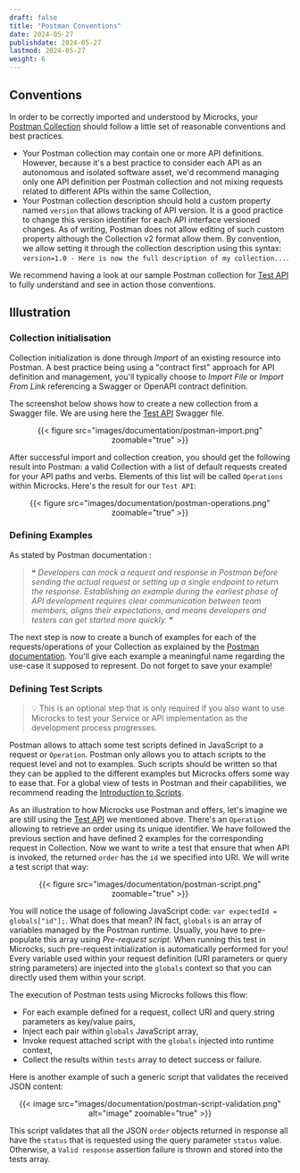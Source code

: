 ```yaml
---
draft: false
title: "Postman Conventions"
date: 2024-05-27
publishdate: 2024-05-27
lastmod: 2024-05-27
weight: 6
---
```


## Conventions

In order to be correctly imported and understood by Microcks, your [Postman Collection](https://www.postman.com/collection/) should follow a little set of reasonable conventions and best practices.

* Your Postman collection may contain one or more API definitions. However, because it's a best practice to consider each API as an autonomous and isolated software asset, we'd recommend managing only one API definition per Postman collection and not mixing requests related to different APIs within the same Collection,
* Your Postman collection description should hold a custom property named `version` that allows tracking of API version. It is a good practice to change this version identifier for each API interface versioned changes. As of writing, Postman does not allow editing of such custom property although the Collection v2 format allow them. By convention, we allow setting it through the collection description using this syntax: `version=1.0 - Here is now the full description of my collection...`.

We recommend having a look at our sample Postman collection for [Test API](https://raw.githubusercontent.com/microcks/microcks/master/samples/PetstoreAPI-collection.json) to fully understand and see in action those conventions.

## Illustration

### Collection initialisation

Collection initialization is done through *Import* of an existing resource into Postman. A best practice being using a "contract first" approach for API definition and management, you'll typically choose to *Import File* or *Import From Link* referencing a Swagger or OpenAPI contract definition.

The screenshot below shows how to create a new collection from a Swagger file. We are using here the [Test API](https://raw.githubusercontent.com/lbroudoux/apicurio-test/master/apis/test-api.json) Swagger file.

<div align="center">
{{< figure src="images/documentation/postman-import.png" zoomable="true" >}}
</div>

After successful import and collection creation, you should get the following result into Postman: a valid Collection with a list of default requests created for your API paths and verbs. Elements of this list will be called `Operations` within Microcks. Here's the result for our `Test API`:

<div align="center">
{{< figure src="images/documentation/postman-operations.png" zoomable="true" >}}
</div>

### Defining Examples

As stated by Postman documentation :

> ❝ *Developers can mock a request and response in Postman before sending the actual request or setting up a single endpoint to return the response. Establishing an example during the earliest phase of API development requires clear communication between team members, aligns their expectations, and means developers and testers can get started more quickly.* ❞

The next step is now to create a bunch of examples for each of the requests/operations of your Collection as explained by the [Postman documentation](https://learning.postman.com/docs/sending-requests/response-data/examples/). You'll give each example a meaningful name regarding the use-case it supposed to represent. Do not forget to save your example!

### Defining Test Scripts

> 💡 This is an optional step that is only required if you also want to use Microcks to test your Service or API implementation as the development process progresses.

Postman allows to attach some test scripts defined in JavaScript to a request or `Operation`. Postman only allows you to attach scripts to the request level and not to examples. Such scripts should be written so that they can be applied to the different examples but Microcks offers some way to ease that. For a global view of tests in Postman and their capabilities, we recommend reading the [Introduction to Scripts](https://learning.postman.com/docs/tests-and-scripts/write-scripts/intro-to-scripts/).
			
As an illustration to how Microcks use Postman and offers, let's imagine we are still using the [Test API](https://raw.githubusercontent.com/lbroudoux/apicurio-test/master/apis/test-api.json) we mentioned above. There's an `Operation` allowing to retrieve an order using its unique identifier. We have followed the previous section and have defined 2 examples for the corresponding request in Collection. Now we want to write a test that ensure that when API is invoked, the returned `order` has the `id` we specified into URI. We will write a test script that way:

<div align="center">
{{< figure src="images/documentation/postman-script.png" zoomable="true" >}}
</div>

You will notice the usage of following JavaScript code: `var expectedId = globals["id"];`. What does that mean? IN fact, `globals` is an array of variables managed by the Postman runtime. Usually, you have to pre-populate this array using *Pre-request script*. When running this test in Microcks, such pre-request initialization is automatically performed for you! Every variable used within your request definition (URI parameters or query string parameters) are injected into the `globals` context so that you can directly used them within your script.

The execution of Postman tests using Microcks follows this flow:

* For each example defined for a request, collect URI and query string parameters as key/value pairs,
* Inject each pair within `globals` JavaScript array,
* Invoke request attached script with the `globals` injected into runtime context,
* Collect the results within `tests` array to detect success or failure.

Here is another example of such a generic script that validates the received JSON content:

<div align="center">
{{< image src="images/documentation/postman-script-validation.png" alt="image" zoomable="true" >}}
</div>

This script validates that all the JSON `order` objects returned in response all have the `status` that is requested using the query parameter `status` value. Otherwise, a `Valid response` assertion failure is thrown and stored into the tests array.
